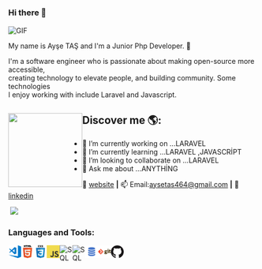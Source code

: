 ### Hi there 👋 
<img align="center" alt="GIF" src="https://github.com/arsentieva/arsentieva/blob/main/code.gif?raw=true" width="600" height="300" />

 My name is Ayşe TAŞ and I'm a Junior Php Developer. 💜

I'm a software engineer who is passionate about making open-source more accessible,<br>
creating technology to elevate people, and building community. Some technologies <br>
I enjoy working with include Laravel and Javascript.

## Discover me 🌎: <a href="https://github.com/sponsors/M0nica"><img align="left" width="150" height="150" src="https://github.com/M0nica/M0nica/blob/main/octomonica/m0nica-octocat-rotating.gif?raw=true"></a>
- 🔭 I’m currently working on ...LARAVEL 
- 🧠  I’m currently learning ...LARAVEL ,JAVASCRİPT
- 👯 I’m looking to collaborate on ...LARAVEL
- 💬 Ask me about ...ANYTHİNG

🏡 [website][website] **|** 
📫  Email:aysetas464@gmail.com **|** 
💼 [linkedin][linkedin]

[website]: https://#
[linkedin]: https://linkedin.com/in/https://linkedin.com/in/ay%C5%9Fe-ta%C5%9F-2712b5142


<p>&nbsp;<img   src="https://github-readme-stats.vercel.app/api?username=aysetas&show_icons=true&theme=gruvbox" width="600" /></p>

 ### Languages and Tools:

<img align="left" alt="Visual Studio Code" width="26px" src="https://raw.githubusercontent.com/github/explore/80688e429a7d4ef2fca1e82350fe8e3517d3494d/topics/visual-studio-code/visual-studio-code.png" />
<img align="left" alt="HTML5" width="26px" src="https://raw.githubusercontent.com/github/explore/80688e429a7d4ef2fca1e82350fe8e3517d3494d/topics/html/html.png" />
<img align="left" alt="CSS3" width="26px" src="https://raw.githubusercontent.com/github/explore/80688e429a7d4ef2fca1e82350fe8e3517d3494d/topics/css/css.png" />
<img align="left" alt="JavaScript" width="26px" src="https://raw.githubusercontent.com/github/explore/80688e429a7d4ef2fca1e82350fe8e3517d3494d/topics/javascript/javascript.png" />
 <img align="left" alt="SQL" width="26px" src="https://www.yazilimevi.com/images/virtuemart/product/phpstorm-logo.png"/>
 <img align="left" alt="SQL" width="26px" src="https://upload.wikimedia.org/wikipedia/commons/9/9a/Laravel.svg"/>
<img align="left" alt="SQL" width="26px" src="https://raw.githubusercontent.com/github/explore/80688e429a7d4ef2fca1e82350fe8e3517d3494d/topics/sql/sql.png" />
<img align="left" alt="Git" width="26px" src="https://raw.githubusercontent.com/github/explore/80688e429a7d4ef2fca1e82350fe8e3517d3494d/topics/git/git.png" />
<img align="left" alt="GitHub" width="26px" src="https://raw.githubusercontent.com/github/explore/78df643247d429f6cc873026c0622819ad797942/topics/github/github.png" />
